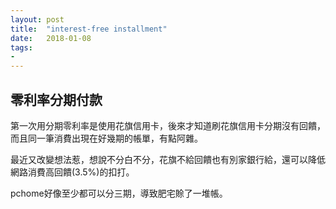 ```yaml
---
layout: post
title:  "interest-free installment"
date:   2018-01-08
tags:
-
---
```

## 零利率分期付款

第一次用分期零利率是使用花旗信用卡，後來才知道刷花旗信用卡分期沒有回饋，而且同一筆消費出現在好幾期的帳單，有點阿雜。

最近又改變想法惹，想說不分白不分，花旗不給回饋也有別家銀行給，還可以降低網路消費高回饋(3.5%)的扣打。

pchome好像至少都可以分三期，導致肥宅賒了一堆帳。